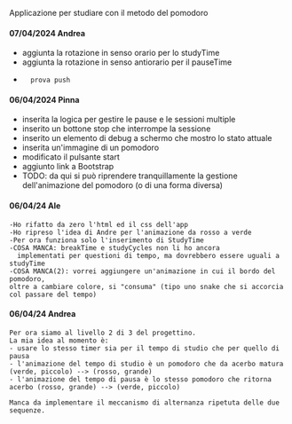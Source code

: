 Applicazione per studiare con il metodo del pomodoro

#### 07/04/2024 Andrea

-   aggiunta la rotazione in senso orario per lo studyTime
-   aggiunta la rotazione in senso antiorario per il pauseTime
-       prova push

#### 06/04/2024 Pinna

-   inserita la logica per gestire le pause e le sessioni multiple
-   inserito un bottone stop che interrompe la sessione
-   inserito un elemento di debug a schermo che mostro lo stato attuale
-   inserita un'immagine di un pomodoro
-   modificato il pulsante start
-   aggiunto link a Bootstrap
-   TODO: da qui si può riprendere tranquillamente la gestione dell'animazione del pomodoro (o di
    una forma diversa)

#### 06/04/24 Ale

    -Ho rifatto da zero l'html ed il css dell'app
    -Ho ripreso l'idea di Andre per l'animazione da rosso a verde
    -Per ora funziona solo l'inserimento di StudyTime
    -COSA MANCA: breakTime e studyCycles non li ho ancora
      implementati per questioni di tempo, ma dovrebbero essere uguali a studyTime
    -COSA MANCA(2): vorrei aggiungere un'animazione in cui il bordo del pomodoro,
    oltre a cambiare colore, si "consuma" (tipo uno snake che si accorcia col passare del tempo)

#### 06/04/24 Andrea

    Per ora siamo al livello 2 di 3 del progettino.
    La mia idea al momento è:
    - usare lo stesso timer sia per il tempo di studio che per quello di pausa
    - l'animazione del tempo di studio è un pomodoro che da acerbo matura (verde, piccolo) --> (rosso, grande)
    - l'animazione del tempo di pausa è lo stesso pomodoro che ritorna acerbo (rosso, grande) --> (verde, piccolo)

    Manca da implementare il meccanismo di alternanza ripetuta delle due sequenze.
